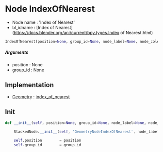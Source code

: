# Node IndexOfNearest

- Node name : 'Index of Nearest'
- bl_idname : [Index of Nearest](https://docs.blender.org/api/current/bpy.types.Index of Nearest.html)


``` python
IndexOfNearest(position=None, group_id=None, node_label=None, node_color=None)
```
##### Arguments

- position : None
- group_id : None

## Implementation

- [Geometry](/docs/GeoNodes/Geometry.md) : [index_of_nearest](/docs/GeoNodes/Geometry.md#index_of_nearest)

## Init

``` python
def __init__(self, position=None, group_id=None, node_label=None, node_color=None):

    StackedNode.__init__(self, 'GeometryNodeIndexOfNearest', node_label=node_label, node_color=node_color)

    self.position        = position
    self.group_id        = group_id
```
